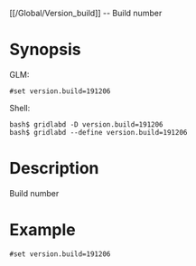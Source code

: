 [[/Global/Version_build]] -- Build number

# Synopsis
GLM:
~~~
#set version.build=191206
~~~
Shell:
~~~
bash$ gridlabd -D version.build=191206
bash$ gridlabd --define version.build=191206
~~~

# Description

Build number

# Example

~~~
#set version.build=191206
~~~
